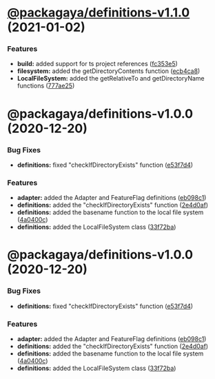 # [@packagaya/definitions-v1.1.0](https://github.com/Packagaya/Packagaya/compare/@packagaya/definitions-v1.0.0...@packagaya/definitions-v1.1.0) (2021-01-02)


### Features

* **build:** added support for ts project references ([fc353e5](https://github.com/Packagaya/Packagaya/commit/fc353e5e9d0f297514d3d18d30e173d7fa0261e2))
* **filesystem:** added the getDirectoryContents function ([ecb4ca8](https://github.com/Packagaya/Packagaya/commit/ecb4ca8943abc652c9824da4e79aab6848fe650e))
* **LocalFileSystem:** added the getRelativeTo and getDirectoryName functions ([777ae25](https://github.com/Packagaya/Packagaya/commit/777ae25168be173239e2bc43cce5b993059d34a9))

# @packagaya/definitions-v1.0.0 (2020-12-20)

### Bug Fixes

-   **definitions:** fixed "checkIfDirectoryExists" function ([e53f7d4](https://github.com/Packagaya/Packagaya/commit/e53f7d45f8dfa6f1b75cf3bfdd11ff828dad5385))

### Features

-   **adapter:** added the Adapter and FeatureFlag definitions ([eb098c1](https://github.com/Packagaya/Packagaya/commit/eb098c1a55c43ab410cc5ef3c91de44feceb6c0e))
-   **definitions:** added the "checkIfDirectoryExists" function ([2e4d0af](https://github.com/Packagaya/Packagaya/commit/2e4d0af4ab97eeb2400c61ed0af64e226e9c18ab))
-   **definitions:** added the basename function to the local file system ([4a0400c](https://github.com/Packagaya/Packagaya/commit/4a0400c44640cc0719a008865f645e368cb88725))
-   **definitions:** added the LocalFileSystem class ([33f72ba](https://github.com/Packagaya/Packagaya/commit/33f72baf8f085e103f0bd69d721ecb65eeb5e5ba))

# @packagaya/definitions-v1.0.0 (2020-12-20)

### Bug Fixes

-   **definitions:** fixed "checkIfDirectoryExists" function ([e53f7d4](https://github.com/Packagaya/Packagaya/commit/e53f7d45f8dfa6f1b75cf3bfdd11ff828dad5385))

### Features

-   **adapter:** added the Adapter and FeatureFlag definitions ([eb098c1](https://github.com/Packagaya/Packagaya/commit/eb098c1a55c43ab410cc5ef3c91de44feceb6c0e))
-   **definitions:** added the "checkIfDirectoryExists" function ([2e4d0af](https://github.com/Packagaya/Packagaya/commit/2e4d0af4ab97eeb2400c61ed0af64e226e9c18ab))
-   **definitions:** added the basename function to the local file system ([4a0400c](https://github.com/Packagaya/Packagaya/commit/4a0400c44640cc0719a008865f645e368cb88725))
-   **definitions:** added the LocalFileSystem class ([33f72ba](https://github.com/Packagaya/Packagaya/commit/33f72baf8f085e103f0bd69d721ecb65eeb5e5ba))
